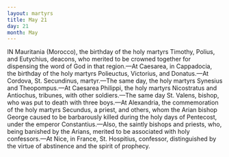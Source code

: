 ```yaml
---
layout: martyrs
title: May 21
day: 21
month: May
---
```

IN Mauritania (Morocco), the birthday of the holy
martyrs Timothy, Polius, and Eutychius, deacons, who merited to be crowned together for dispensing the word of God in that region.&mdash;At Caesarea, in Cappadocia, the birthday of the holy martyrs
Polieuctus, Victorius, and Donatus.&mdash;At Cordova,
St. Secundinus, martyr.&mdash;The same day, the holy
martyrs Synesius and Theopompus.&mdash;At Caesarea
Philippi, the holy martyrs Nicostratus and Antiochus, tribunes, with other soldiers.&mdash;The same day
St. Valens, bishop, who was put to death with three
boys.&mdash;At Alexandria, the commemoration of the
holy martyrs Secundus, a priest, and others, whom
the Arian bishop George caused to be barbarously
killed during the holy days of Pentecost, under the
emperor Constantius.&mdash;Also, the saintly bishops and
priests, who, being banished by the Arians, merited
to be associated with holy confessors.&mdash;At Nice, in
France, St. Hospitius, confessor, distinguished by
the virtue of abstinence and the spirit of prophecy.

